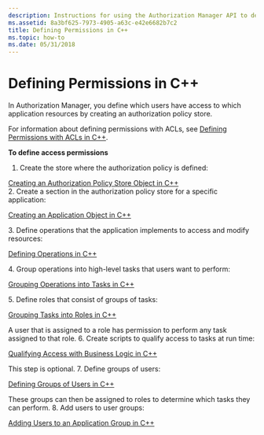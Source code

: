 ```yaml
---
description: Instructions for using the Authorization Manager API to define permissions in C++ by creating an authorization policy store.
ms.assetid: 8a3bf625-7973-4905-a63c-e42e6682b7c2
title: Defining Permissions in C++
ms.topic: how-to
ms.date: 05/31/2018
---
```


# Defining Permissions in C++

In Authorization Manager, you define which users have access to which application resources by creating an authorization policy store.

For information about defining permissions with ACLs, see [Defining Permissions with ACLs in C++](defining-permissions-with-acls-in-c--.md).

**To define access permissions**

1.  Create the store where the authorization policy is defined:<dl>

[Creating an Authorization Policy Store Object in C++](creating-an-authorization-policy-store-object-in-c--.md)  
    </dl>
2.  Create a section in the authorization policy store for a specific application:<dl>

[Creating an Application Object in C++](creating-an-application-object-in-c--.md)  
    </dl>
3.  Define operations that the application implements to access and modify resources:<dl>

[Defining Operations in C++](defining-operations-in-c--.md)  
    </dl>
4.  Group operations into high-level tasks that users want to perform:<dl>

[Grouping Operations into Tasks in C++](grouping-operations-into-tasks-in-c--.md)  
    </dl>
5.  Define roles that consist of groups of tasks:<dl>

[Grouping Tasks into Roles in C++](grouping-tasks-into-roles-in-c--.md)  
    </dl>A user that is assigned to a role has permission to perform any task assigned to that role.
6.  Create scripts to qualify access to tasks at run time:<dl>

[Qualifying Access with Business Logic in C++](qualifying-access-with-business-logic-in-c--.md)  
    </dl>This step is optional.
7.  Define groups of users:<dl>

[Defining Groups of Users in C++](defining-groups-of-users-in-c--.md)  
    </dl>These groups can then be assigned to roles to determine which tasks they can perform.
8.  Add users to user groups:<dl>

[Adding Users to an Application Group in C++](adding-users-to-an-application-group-in-c--.md)  
    </dl>

 

 



